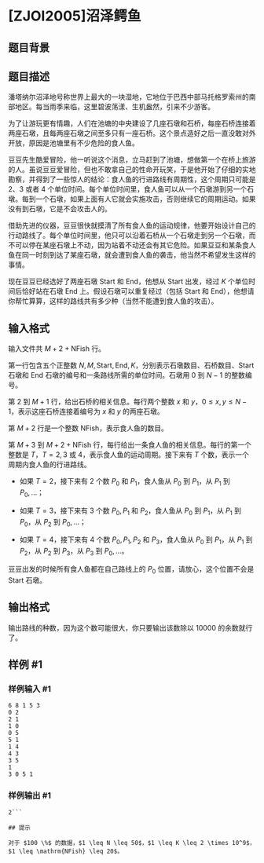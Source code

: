 # [ZJOI2005]沼泽鳄鱼

## 题目背景



## 题目描述

潘塔纳尔沼泽地号称世界上最大的一块湿地，它地位于巴西中部马托格罗索州的南部地区。每当雨季来临，这里碧波荡漾、生机盎然，引来不少游客。

为了让游玩更有情趣，人们在池塘的中央建设了几座石墩和石桥，每座石桥连接着两座石墩，且每两座石墩之间至多只有一座石桥。这个景点造好之后一直没敢对外开放，原因是池塘里有不少危险的食人鱼。

豆豆先生酷爱冒险，他一听说这个消息，立马赶到了池塘，想做第一个在桥上旅游的人。虽说豆豆爱冒险，但也不敢拿自己的性命开玩笑，于是他开始了仔细的实地勘察，并得到了一些惊人的结论：食人鱼的行进路线有周期性，这个周期只可能是 $2$、$3$ 或者 $4$ 个单位时间。每个单位时间里，食人鱼可以从一个石墩游到另一个石墩。每到一个石墩，如果上面有人它就会实施攻击，否则继续它的周期运动。如果没有到石墩，它是不会攻击人的。

借助先进的仪器，豆豆很快就摸清了所有食人鱼的运动规律，他要开始设计自己的行动路线了。每个单位时间里，他只可以沿着石桥从一个石墩走到另一个石墩，而不可以停在某座石墩上不动，因为站着不动还会有其它危险。如果豆豆和某条食人鱼在同一时刻到达了某座石墩，就会遭到食人鱼的袭击，他当然不希望发生这样的事情。

现在豆豆已经选好了两座石墩 $\mathrm{Start}$ 和 $\mathrm{End}$，他想从 $\mathrm{Start}$ 出发，经过 $K$ 个单位时间后恰好站在石墩 $\mathrm{End}$ 上。假设石墩可以重复经过（包括 $\mathrm{Start}$ 和 $\mathrm{End}$），他想请你帮忙算算，这样的路线共有多少种（当然不能遭到食人鱼的攻击）。

## 输入格式

输入文件共 $M + 2 + \mathrm{NFish}$ 行。

第一行包含五个正整数 $N,M,\mathrm{Start},\mathrm{End},K$，分别表示石墩数目、石桥数目、$\mathrm{Start}$ 石墩和 $\mathrm{End}$ 石墩的编号和一条路线所需的单位时间。石墩用 $0$ 到 $N-1$ 的整数编号。

第 $2$ 到 $M + 1$ 行，给出石桥的相关信息。每行两个整数 $x$ 和 $y$，$0 \leq x, y \leq N-1$，表示这座石桥连接着编号为 $x$ 和 $y$ 的两座石墩。

第 $M + 2$ 行是一个整数 $\mathrm{NFish}$，表示食人鱼的数目。

第 $M + 3$ 到 $M + 2 + \mathrm{NFish}$ 行，每行给出一条食人鱼的相关信息。每行的第一个整数是 $T$，$T = 2,3$ 或 $4$，表示食人鱼的运动周期。接下来有 $T$ 个数，表示一个周期内食人鱼的行进路线。

- 如果 $T=2$，接下来有 $2$ 个数 $P_0$ 和 $P_1$，食人鱼从 $P_0$ 到 $P_1$，从 $P_1$ 到 $P_0,\ldots$；

- 如果 $T=3$，接下来有 $3$ 个数 $P_0,P_1$ 和 $P_2$，食人鱼从 $P_0$ 到 $P_1$，从 $P_1$ 到 $P_0$，从 $P_2$ 到 $P_0,\ldots$；

- 如果 $T=4$，接下来有 $4$ 个数 $P_0,P_1,P_2$ 和 $P_3$，食人鱼从 $P_0$ 到 $P_1$，从 $P_1$ 到 $P_2$，从 $P_2$ 到 $P_3$，从 $P_3$ 到 $P_0,\ldots$。

豆豆出发的时候所有食人鱼都在自己路线上的 $P_0$ 位置，请放心，这个位置不会是 $\mathrm{Start}$ 石墩。

## 输出格式

输出路线的种数，因为这个数可能很大，你只要输出该数除以 $10000$ 的余数就行了。

## 样例 #1

### 样例输入 #1
```
6 8 1 5 3
0 2
2 1
1 0
0 5
5 1
1 4
4 3
3 5
1
3 0 5 1
```

### 样例输出 #1

```
2```

## 提示

对于 $100 \%$ 的数据，$1 \leq N \leq 50$，$1 \leq K \leq 2 \times 10^9$，$1 \leq \mathrm{NFish} \leq 20$。
